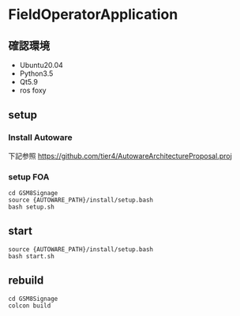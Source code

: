 # FieldOperatorApplication

## 確認環境
- Ubuntu20.04
- Python3.5
- Qt5.9
- ros foxy

## setup

### Install Autoware
下記参照
https://github.com/tier4/AutowareArchitectureProposal.proj

### setup FOA
```
cd GSM8Signage
source {AUTOWARE_PATH}/install/setup.bash
bash setup.sh
```


## start
```
source {AUTOWARE_PATH}/install/setup.bash
bash start.sh
```

## rebuild
```
cd GSM8Signage
colcon build
```
